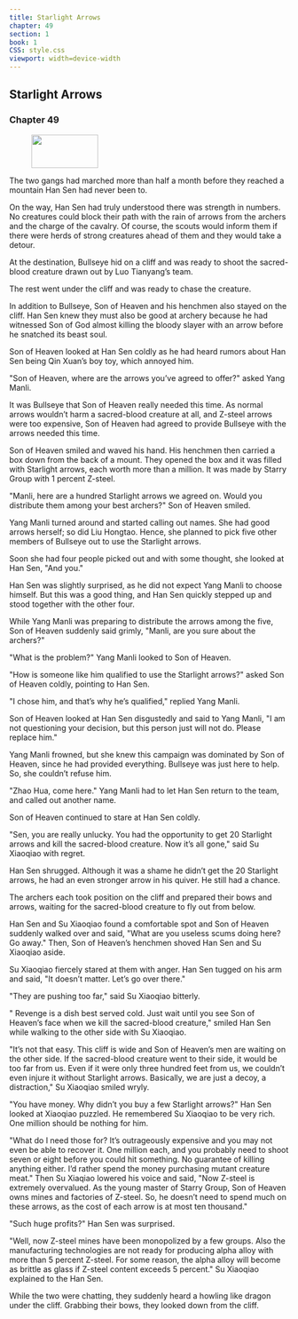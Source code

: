 ```yaml
---
title: Starlight Arrows
chapter: 49
section: 1
book: 1
CSS: style.css
viewport: width=device-width
---
```


## Starlight Arrows

### Chapter 49

<figure>
	<img src="../Images/gem.gif" alt="" id="gem" width="120" height="60" />
</figure>

The two gangs had marched more than half a month before they reached a mountain Han Sen had never been to.

On the way, Han Sen had truly understood there was strength in numbers. No creatures could block their path with the rain of arrows from the archers and the charge of the cavalry. Of course, the scouts would inform them if there were herds of strong creatures ahead of them and they would take a detour.

At the destination, Bullseye hid on a cliff and was ready to shoot the sacred-blood creature drawn out by Luo Tianyang’s team.

The rest went under the cliff and was ready to chase the creature.

In addition to Bullseye, Son of Heaven and his henchmen also stayed on the cliff. Han Sen knew they must also be good at archery because he had witnessed Son of God almost killing the bloody slayer with an arrow before he snatched its beast soul.

Son of Heaven looked at Han Sen coldly as he had heard rumors about Han Sen being Qin Xuan’s boy toy, which annoyed him.

"Son of Heaven, where are the arrows you’ve agreed to offer?" asked Yang Manli.

It was Bullseye that Son of Heaven really needed this time. As normal arrows wouldn’t harm a sacred-blood creature at all, and Z-steel arrows were too expensive, Son of Heaven had agreed to provide Bullseye with the arrows needed this time.

Son of Heaven smiled and waved his hand. His henchmen then carried a box down from the back of a mount. They opened the box and it was filled with Starlight arrows, each worth more than a million. It was made by Starry Group with 1 percent Z-steel.

"Manli, here are a hundred Starlight arrows we agreed on. Would you distribute them among your best archers?" Son of Heaven smiled.

Yang Manli turned around and started calling out names. She had good arrows herself; so did Liu Hongtao. Hence, she planned to pick five other members of Bullseye out to use the Starlight arrows.

Soon she had four people picked out and with some thought, she looked at Han Sen, "And you."

Han Sen was slightly surprised, as he did not expect Yang Manli to choose himself. But this was a good thing, and Han Sen quickly stepped up and stood together with the other four.

While Yang Manli was preparing to distribute the arrows among the five, Son of Heaven suddenly said grimly, "Manli, are you sure about the archers?"

"What is the problem?" Yang Manli looked to Son of Heaven.

"How is someone like him qualified to use the Starlight arrows?" asked Son of Heaven coldly, pointing to Han Sen.

"I chose him, and that’s why he’s qualified," replied Yang Manli.

Son of Heaven looked at Han Sen disgustedly and said to Yang Manli, "I am not questioning your decision, but this person just will not do. Please replace him."

Yang Manli frowned, but she knew this campaign was dominated by Son of Heaven, since he had provided everything. Bullseye was just here to help. So, she couldn’t refuse him.

"Zhao Hua, come here." Yang Manli had to let Han Sen return to the team, and called out another name.

Son of Heaven continued to stare at Han Sen coldly.

"Sen, you are really unlucky. You had the opportunity to get 20 Starlight arrows and kill the sacred-blood creature. Now it’s all gone," said Su Xiaoqiao with regret.

Han Sen shrugged. Although it was a shame he didn’t get the 20 Starlight arrows, he had an even stronger arrow in his quiver. He still had a chance.

The archers each took position on the cliff and prepared their bows and arrows, waiting for the sacred-blood creature to fly out from below.

Han Sen and Su Xiaoqiao found a comfortable spot and Son of Heaven suddenly walked over and said, "What are you useless scums doing here? Go away." Then, Son of Heaven’s henchmen shoved Han Sen and Su Xiaoqiao aside.

Su Xiaoqiao fiercely stared at them with anger. Han Sen tugged on his arm and said, "It doesn’t matter. Let’s go over there."

"They are pushing too far," said Su Xiaoqiao bitterly.

" Revenge is a dish best served cold. Just wait until you see Son of Heaven’s face when we kill the sacred-blood creature," smiled Han Sen while walking to the other side with Su Xiaoqiao.

"It’s not that easy. This cliff is wide and Son of Heaven’s men are waiting on the other side. If the sacred-blood creature went to their side, it would be too far from us. Even if it were only three hundred feet from us, we couldn’t even injure it without Starlight arrows. Basically, we are just a decoy, a distraction," Su Xiaoqiao smiled wryly.

"You have money. Why didn’t you buy a few Starlight arrows?" Han Sen looked at Xiaoqiao puzzled. He remembered Su Xiaoqiao to be very rich. One million should be nothing for him.

"What do I need those for? It’s outrageously expensive and you may not even be able to recover it. One million each, and you probably need to shoot seven or eight before you could hit something. No guarantee of killing anything either. I’d rather spend the money purchasing mutant creature meat." Then Su Xiaqiao lowered his voice and said, "Now Z-steel is extremely overvalued. As the young master of Starry Group, Son of Heaven owns mines and factories of Z-steel. So, he doesn’t need to spend much on these arrows, as the cost of each arrow is at most ten thousand."

"Such huge profits?" Han Sen was surprised.

"Well, now Z-steel mines have been monopolized by a few groups. Also the manufacturing technologies are not ready for producing alpha alloy with more than 5 percent Z-steel. For some reason, the alpha alloy will become as brittle as glass if Z-steel content exceeds 5 percent." Su Xiaoqiao explained to the Han Sen.

While the two were chatting, they suddenly heard a howling like dragon under the cliff. Grabbing their bows, they looked down from the cliff.